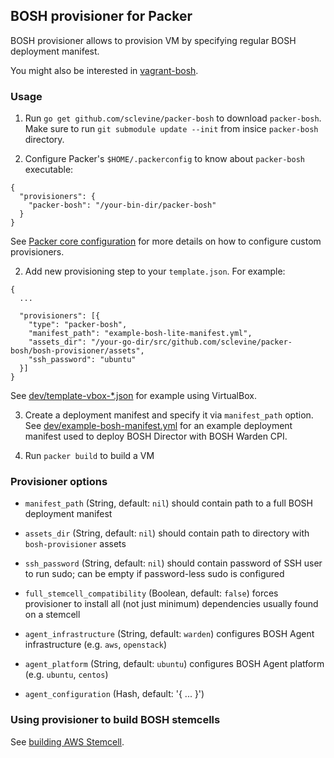 ## BOSH provisioner for Packer

BOSH provisioner allows to provision VM by specifying regular BOSH deployment manifest.

You might also be interested in [vagrant-bosh](https://github.com/sclevine/vagrant-bosh).


### Usage

1. Run `go get github.com/sclevine/packer-bosh` to download `packer-bosh`. 
  Make sure to run `git submodule update --init` from insice `packer-bosh` directory.

2. Configure Packer's `$HOME/.packerconfig` to know about `packer-bosh` executable:

```
{
  "provisioners": {
    "packer-bosh": "/your-bin-dir/packer-bosh"
  }
}
```

See [Packer core configuration](http://www.packer.io/docs/other/core-configuration.html) 
for more details on how to configure custom provisioners.

2. Add new provisioning step to your `template.json`. For example:

```
{
  ...

  "provisioners": [{
    "type": "packer-bosh",
    "manifest_path": "example-bosh-lite-manifest.yml",
    "assets_dir": "/your-go-dir/src/github.com/sclevine/packer-bosh/bosh-provisioner/assets",
    "ssh_password": "ubuntu"
  }]
}
```

See [dev/template-vbox-*.json](dev/template-vbox-bosh-lite.json) for example using VirtualBox.

3. Create a deployment manifest and specify it via `manifest_path` option.
   See [dev/example-bosh-manifest.yml](dev/example-bosh-manifest.yml) 
   for an example deployment manifest used to deploy BOSH Director with BOSH Warden CPI.

4. Run `packer build` to build a VM


### Provisioner options

- `manifest_path` (String, default: `nil`)
  should contain path to a full BOSH deployment manifest

- `assets_dir` (String, default: `nil`)
  should contain path to directory with `bosh-provisioner` assets

- `ssh_password` (String, default: `nil`)
  should contain password of SSH user to run sudo; 
  can be empty if password-less sudo is configured

- `full_stemcell_compatibility` (Boolean, default: `false`)
  forces provisioner to install all (not just minimum) dependencies usually found on a stemcell

- `agent_infrastructure` (String, default: `warden`)
  configures BOSH Agent infrastructure (e.g. `aws`, `openstack`)

- `agent_platform` (String, default: `ubuntu`)
  configures BOSH Agent platform (e.g. `ubuntu`, `centos`)

- `agent_configuration` (Hash, default: '{ ... }')


### Using provisioner to build BOSH stemcells

See [building AWS Stemcell](docs/build-aws-stemcell.md).
